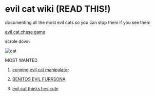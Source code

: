 # evil cat wiki     (READ THIS!)

documenting all the most evil cats so you can stop them if you see them

[evil cat chase game](https://jonathan834.github.io/game.html)

scrole down

![cat](https://i.natgeofe.com/n/548467d8-c5f1-4551-9f58-6817a8d2c45e/NationalGeographic_2572187_3x4.jpg)


MOST WANTED
1. [cunning evil cat manipulator](https://jonathan834.github.io/test.html)

2. [BENITOS EVIL FURRSONA](https://jonathan834.github.io/CAT2.html)

3. [evil cat thinks hes cute](https://jonathan834.github.io/cat3.html)

